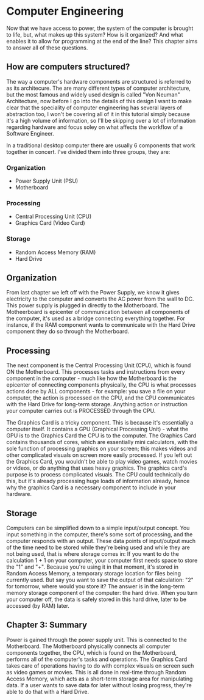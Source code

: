 # Computer Engineering

Now that we have access to power, the system of the computer is brought to life, but, what makes up this system? How is it organized? And what enables it to allow for programming at the end of the line? This chapter aims to answer all of these questions.

## How are computers structured?

The way a computer's hardware components are structured is referred to as its architecure. The are many different types of computer architecture, but the most famous and widely used design is called "Von Neuman" Architecture, now before I go into the details of this design I want to make clear that the speciality of computer engineering has several layers of abstraction too, I won't be covering all of it in this tutorial simply because it's a high volume of information, so I'll be skipping over a lot of information regarding hardware and focus soley on what affects the workflow of a Software Engineer.

In a traditional desktop computer there are usually 6 components that work together in concert. I've divided them into three groups, they are:


### Organization
* Power Supply Unit (PSU)
* Motherboard

### Processing
* Central Processing Unit (CPU)
* Graphics Card (Video Card)

### Storage
* Random Access Memory (RAM)
* Hard Drive


## Organization

From last chapter we left off with the Power Supply, we know it gives electricity to the computer and converts the AC power from the wall to DC. This power supply is plugged in directly to the Motherboard. The Motheerboard is epicenter of communication between all components of the computer, it's used as a bridge connecting everything together. For instance, if the RAM component wants to communicate with the Hard Drive component they do so through the Motherboard.

## Processing

The next component is the Central Processing Unit (CPU), which is found ON the Motherboard. This processes tasks and instructions from every component in the computer - much like how the Motherboard is the epicenter of connecting components physically, the CPU is what processes actions done by ALL components - for example: you save a file on your computer, the action is processed on the CPU, and the CPU communicates with the Hard Drive for long-term storage. Anything action or instruction your computer carries out is PROCESSED through the CPU.

The Graphics Card is a tricky component. This is because it's essentially a computer itself. It contains a GPU (Graphical Processing Unit) - what the GPU is to the Graphics Card the CPU is to the computer. The Graphics Card contains thousands of cores, which are essentially mini calculators, with the sole function of processing graphics on your screen; this makes videos and other complicated visuals on screen more easily processed. If you left out the Graphics Card, you wouldn't be able to play video games, watch movies or videos, or do anything that uses heavy graphics. The graphics card's purpose is to process complicated visuals. The CPU could technically do this, but it's already processing huge loads of information already, hence why the graphics Card is a necessary component to include in your hardware.


## Storage

Computers can be simplified down to a simple input/output concept. You input something in the computer, there's some sort of processing, and the computer responds with an output. These data points of input/output much of the time need to be stored while they're being used and while they are not being used, that is where storage comes in: If you want to do the calculation 1 + 1 on your computer, your computer first needs space to store the "1" and "+". Because you're using it in that moment, it's stored in Random Access Memory, a temporary storage location for files being currently used. But say you want to save the output of that calculation: "2" for tomorrow, where would you store it? The answer is in the long-term memory storage component of the computer: the hard drive. When you turn your computer off, the data is safely stored in this hard drive, later to be accessed (by RAM) later.


## Chapter 3: Summary

Power is gained through the power supply unit. This is connected to the Motherboard. The Motherboard physically connects all computer components together, the CPU, which is found on the Motherboard, performs all of the computer's tasks and operations. The Graphics Card takes care of operations having to do with complex visuals on screen such as video games or movies. This is all done in real-time through Random Access Memory, which acts as a short-term storage area for manipulating data. If a user wants to save data for later without losing progress, they're able to do that with a Hard Drive.
